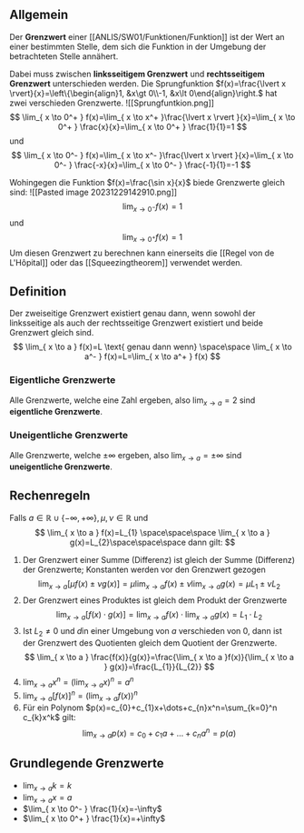 ## Allgemein
Der **Grenzwert** einer [[ANLIS/SW01/Funktionen/Funktion]] ist der Wert an einer bestimmten Stelle, dem sich die Funktion in der Umgebung der betrachteten Stelle annähert.

Dabei muss zwischen **linksseitigem Grenzwert** und **rechtsseitigem Grenzwert** unterschieden werden.
Die Sprungfunktion $f(x)=\frac{\lvert x \rvert}{x}=\left\{\begin{align}1, &x\gt 0\\-1, &x\lt 0\end{align}\right.$ hat zwei verschieden Grenzwerte.
![[Sprungfuntkion.png]]$$
\lim_{ x \to 0^+ } f(x)=\lim_{ x \to x^+ }\frac{\lvert x \rvert }{x}=\lim_{ x \to 0^+ } \frac{x}{x}=\lim_{ x \to 0^+ } \frac{1}{1}=1
$$
und
$$
\lim_{ x \to 0^- } f(x)=\lim_{ x \to x^- }\frac{\lvert x \rvert }{x}=\lim_{ x \to 0^- } \frac{-x}{x}=\lim_{ x \to 0^- } \frac{-1}{1}=-1
$$

Wohingegen die Funktion $f(x)=\frac{\sin x}{x}$ biede Grenzwerte gleich sind:
![[Pasted image 20231229142910.png]]$$
\lim_{ x \to 0^- } f(x)=1
$$
und
$$
\lim_{ x \to 0^+ }f(x)=1 
$$
Um diesen Grenzwert zu berechnen kann einerseits die [[Regel von de L'Hôpital]] oder das [[Squeezingtheorem]] verwendet werden.

## Definition
Der zweiseitige Grenzwert existiert genau dann, wenn sowohl der linksseitige als auch der rechtsseitige Grenzwert existiert und beide Grenzwert gleich sind.
$$
\lim_{ x \to a } f(x)=L \text{ genau dann wenn} \space\space \lim_{ x \to a^- } f(x)=L=\lim_{ x \to a^+ } f(x)
$$

### Eigentliche Grenzwerte
Alle Grenzwerte, welche eine Zahl ergeben, also $\lim_{ x \to a } = 2$ sind **eigentliche Grenzwerte**.

### Uneigentliche Grenzwerte
Alle Grenzwerte, welche $\pm \infty$ ergeben, also $\lim_{ x \to a }=\pm \infty$ sind **uneigentliche Grenzwerte**.



## Rechenregeln
Falls $a \in \mathbb{R} \cup\{-\infty,+\infty\}, \mu, \nu \in \mathbb{R}$ und 
$$
\lim_{ x \to a } f(x)=L_{1} \space\space\space \lim_{ x \to a } g(x)=L_{2}\space\space\space dann gilt:
$$
1. Der Grenzwert einer Summe (Differenz) ist gleich der Summe (Differenz) der Grenzwerte; Konstanten werden vor den Grenzwert gezogen
	$$
\lim_{ x \to a } [\mu f(x) \pm \nu g(x)]=\mu \lim_{ x \to a } f(x) \pm \nu \lim_{ x \to a } g(x) = \mu L_{1}\pm \nu L_{2}
$$
2. Der Grenzwert eines Produktes ist gleich dem Produkt der Grenzwerte
$$
\lim_{ x \to a } [f(x)\cdot g(x)] = \lim_{ x \to a } f(x) \cdot \lim_{ x \to a }g(x) = L_{1} \cdot L_{2} 
$$
3. Ist $L_{2}\ne 0$ und $d$in einer Umgebung von $a$ verschieden von $0$, dann ist der Grenzwert des Quotienten gleich dem Quotient der Grenzwerte.
$$
\lim_{ x \to a } \frac{f(x)}{g(x)}=\frac{\lim_{ x \to a }f(x)}{\lim_{ x \to a } g(x)}=\frac{L_{1}}{L_{2}} 
$$
4. $\lim_{ x \to a }x^n=(\lim_{ x \to a }x)^n=a^n$
5. $\lim_{ x \to a }[f(x)]^n=(\lim_{ x \to a }f(x))^n$
6. Für ein Polynom $p(x)=c_{0}+c_{1}x+\dots+c_{n}x^n=\sum_{k=0}^n c_{k}x^k$ gilt:
$$
\lim_{ x \to a } p(x) = c_{0}+c_{1}a+\dots+c_{n}a^n=p(a)
$$


## Grundlegende Grenzwerte
- $\lim_{ x \to a }k =k$
- $\lim_{ x \to a }x=a$
- $\lim_{ x \to 0^- } \frac{1}{x}=-\infty$
- $\lim_{ x \to 0^+ } \frac{1}{x}=+\infty$

